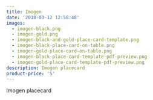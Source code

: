 ```yaml
---
title: Imogen
date: '2018-03-12 12:58:48'
images:
  - imogen-black.png
  - imogen-gold.png
  - imogen-black-and-gold-place-card-template.png
  - imogen-black-place-card-on-table.png
  - imogen-gold-place-card-on-table.png
  - imogen-black-place-card-template-pdf-preview.png
  - imogen-gold-place-card-template-pdf-preview.png
description: Imogen placecard
product-price: '5'
---
```

Imogen placecard
